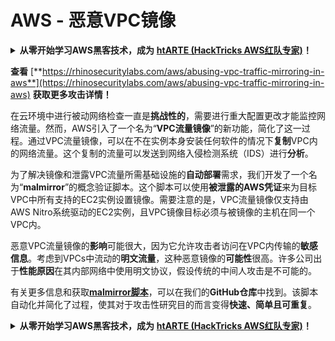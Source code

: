 # AWS - 恶意VPC镜像

<details>

<summary><strong>从零开始学习AWS黑客技术，成为</strong> <a href="https://training.hacktricks.xyz/courses/arte"><strong>htARTE (HackTricks AWS红队专家)</strong></a><strong>！</strong></summary>

支持HackTricks的其他方式：

* 如果您想在**HackTricks中看到您的公司广告**或**下载HackTricks的PDF**，请查看[**订阅计划**](https://github.com/sponsors/carlospolop)！
* 获取[**官方PEASS & HackTricks商品**](https://peass.creator-spring.com)
* 发现[**PEASS家族**](https://opensea.io/collection/the-peass-family)，我们独家的[**NFTs系列**](https://opensea.io/collection/the-peass-family)
* **加入** 💬 [**Discord群组**](https://discord.gg/hRep4RUj7f) 或 [**telegram群组**](https://t.me/peass) 或在**Twitter** 🐦 上**关注**我 [**@carlospolopm**](https://twitter.com/carlospolopm)**。**
* **通过向** [**HackTricks**](https://github.com/carlospolop/hacktricks) 和 [**HackTricks Cloud**](https://github.com/carlospolop/hacktricks-cloud) github仓库提交PR来分享您的黑客技巧。**

</details>

**查看** [**https://rhinosecuritylabs.com/aws/abusing-vpc-traffic-mirroring-in-aws**](https://rhinosecuritylabs.com/aws/abusing-vpc-traffic-mirroring-in-aws) **获取更多攻击详情！**

在云环境中进行被动网络检查一直是**挑战性的**，需要进行重大配置更改才能监控网络流量。然而，AWS引入了一个名为“**VPC流量镜像**”的新功能，简化了这一过程。通过VPC流量镜像，可以在不在实例本身安装任何软件的情况下**复制**VPC内的网络流量。这个复制的流量可以发送到网络入侵检测系统（IDS）进行**分析**。

为了解决镜像和泄露VPC流量所需基础设施的**自动部署**需求，我们开发了一个名为“**malmirror**”的概念验证脚本。这个脚本可以使用**被泄露的AWS凭证**来为目标VPC中所有支持的EC2实例设置镜像。需要注意的是，VPC流量镜像仅支持由AWS Nitro系统驱动的EC2实例，且VPC镜像目标必须与被镜像的主机在同一个VPC内。

恶意VPC流量镜像的**影响**可能很大，因为它允许攻击者访问在VPC内传输的**敏感信息**。考虑到VPCs中流动的**明文流量**，这种恶意镜像的**可能性**很高。许多公司出于**性能原因**在其内部网络中使用明文协议，假设传统的中间人攻击是不可能的。

有关更多信息和获取[**malmirror脚本**](https://github.com/RhinoSecurityLabs/Cloud-Security-Research/tree/master/AWS/malmirror)，可以在我们的**GitHub仓库**中找到。该脚本自动化并简化了过程，使其对于攻击性研究目的而言变得**快速、简单且可重复**。

<details>

<summary><strong>从零开始学习AWS黑客技术，成为</strong> <a href="https://training.hacktricks.xyz/courses/arte"><strong>htARTE (HackTricks AWS红队专家)</strong></a><strong>！</strong></summary>

支持HackTricks的其他方式：

* 如果您想在**HackTricks中看到您的公司广告**或**下载HackTricks的PDF**，请查看[**订阅计划**](https://github.com/sponsors/carlospolop)！
* 获取[**官方PEASS & HackTricks商品**](https://peass.creator-spring.com)
* 发现[**PEASS家族**](https://opensea.io/collection/the-peass-family)，我们独家的[**NFTs系列**](https://opensea.io/collection/the-peass-family)
* **加入** 💬 [**Discord群组**](https://discord.gg/hRep4RUj7f) 或 [**telegram群组**](https://t.me/peass) 或在**Twitter** 🐦 上**关注**我 [**@carlospolopm**](https://twitter.com/carlospolopm)**。**
* **通过向** [**HackTricks**](https://github.com/carlospolop/hacktricks) 和 [**HackTricks Cloud**](https://github.com/carlospolop/hacktricks-cloud) github仓库提交PR来分享您的黑客技巧。**

</details>
